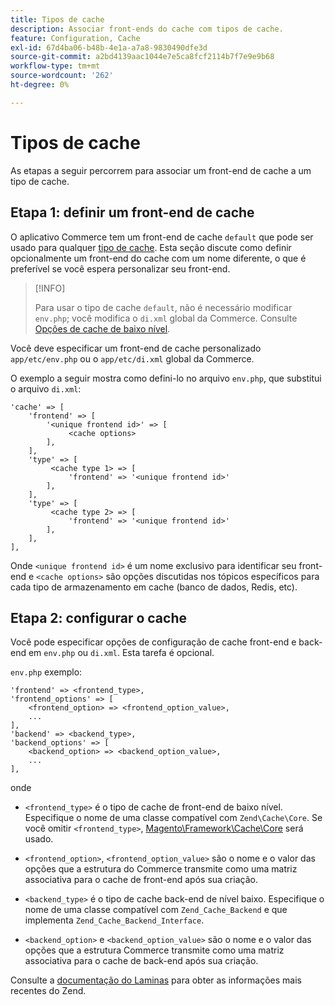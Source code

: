 ```yaml
---
title: Tipos de cache
description: Associar front-ends do cache com tipos de cache.
feature: Configuration, Cache
exl-id: 67d4ba06-b48b-4e1a-a7a8-9830490dfe3d
source-git-commit: a2bd4139aac1044e7e5ca8fcf2114b7f7e9e9b68
workflow-type: tm+mt
source-wordcount: '262'
ht-degree: 0%

---
```


# Tipos de cache

As etapas a seguir percorrem para associar um front-end de cache a um tipo de cache.

## Etapa 1: definir um front-end de cache

O aplicativo Commerce tem um front-end de cache `default` que pode ser usado para qualquer [tipo de cache](../cli/manage-cache.md#clean-and-flush-cache-types). Esta seção discute como definir opcionalmente um front-end do cache com um nome diferente, o que é preferível se você espera personalizar seu front-end.

>[!INFO]
>
>Para usar o tipo de cache `default`, não é necessário modificar `env.php`; você modifica o `di.xml` global da Commerce. Consulte [Opções de cache de baixo nível](cache-options.md).

Você deve especificar um front-end de cache personalizado `app/etc/env.php` ou o `app/etc/di.xml` global da Commerce.

O exemplo a seguir mostra como defini-lo no arquivo `env.php`, que substitui o arquivo `di.xml`:

```php?start_inline=1
'cache' => [
    'frontend' => [
        '<unique frontend id>' => [
             <cache options>
        ],
    ],
    'type' => [
         <cache type 1> => [
             'frontend' => '<unique frontend id>'
        ],
    ],
    'type' => [
         <cache type 2> => [
             'frontend' => '<unique frontend id>'
        ],
    ],
],
```

Onde `<unique frontend id>` é um nome exclusivo para identificar seu front-end e `<cache options>` são opções discutidas nos tópicos específicos para cada tipo de armazenamento em cache (banco de dados, Redis, etc).

## Etapa 2: configurar o cache

Você pode especificar opções de configuração de cache front-end e back-end em `env.php` ou `di.xml`. Esta tarefa é opcional.

`env.php` exemplo:

```php?start_inline=1
'frontend' => <frontend_type>,
'frontend_options' => [
    <frontend_option> => <frontend_option_value>,
    ...
],
'backend' => <backend_type>,
'backend_options' => [
    <backend_option> => <backend_option_value>,
    ...
],
```

onde

- `<frontend_type>` é o tipo de cache de front-end de baixo nível. Especifique o nome de uma classe compatível com `Zend\Cache\Core`.
Se você omitir `<frontend_type>`, [Magento\Framework\Cache\Core](https://github.com/magento/magento2/blob/2.4/lib/internal/Magento/Framework/Cache/Core.php) será usado.

- `<frontend_option>`, `<frontend_option_value>` são o nome e o valor das opções que a estrutura do Commerce transmite como uma matriz associativa para o cache de front-end após sua criação.
- `<backend_type>` é o tipo de cache back-end de nível baixo. Especifique o nome de uma classe compatível com `Zend_Cache_Backend` e que implementa `Zend_Cache_Backend_Interface`.
- `<backend_option>` e `<backend_option_value>` são o nome e o valor das opções que a estrutura Commerce transmite como uma matriz associativa para o cache de back-end após sua criação.

Consulte a [documentação do Laminas](https://docs.laminas.dev/) para obter as informações mais recentes do Zend.
